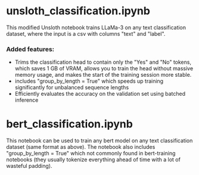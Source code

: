 # unsloth_classification.ipynb

This modified Unsloth notebook trains LLaMa-3 on any text classification dataset, where the input is a csv with columns "text" and "label".

### Added features:

- Trims the classification head to contain only the "Yes" and "No" tokens, which saves 1 GB of VRAM, allows you to train the head without massive memory usage, and makes the start of the training session more stable.
- includes "group_by_length = True" which speeds up training significantly for unbalanced sequence lengths
- Efficiently evaluates the accuracy on the validation set using batched inference

# bert_classification.ipynb

This notebook can be used to train any bert model on any text classification dataset (same format as above). The notebook also includes "group_by_length = True" which not commonly found in bert-training notebooks (they usually tokenize everything ahead of time with a lot of wasteful padding).